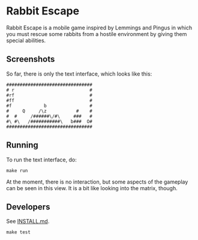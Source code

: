 Rabbit Escape
=============

Rabbit Escape is a mobile game inspired by Lemmings and Pingus
in which you must rescue some rabbits from a hostile environment
by giving them special abilities.

Screenshots
-----------

So far, there is only the text interface, which looks like this:

    ################################
    # r                            #
    #rf                            #
    #ff                            #
    #f            b                #
    #     Q     /\z           #    #
    #  #     /######\/#\     ###   #
    #\ #\   /###########\   b###  O#
    ################################

Running
-------

To run the text interface, do:

    make run

At the moment, there is no interaction, but some aspects of the gameplay
can be seen in this view.  It is a bit like looking into the matrix, though.

Developers
----------

See [INSTALL.md](https://github.com/andybalaam/rabbit-escape/blob/master/INSTALL.md).

    make test

